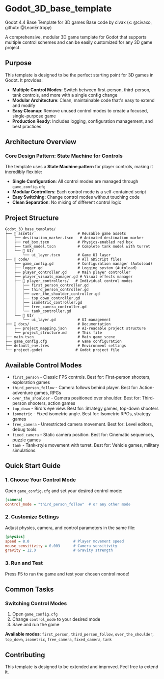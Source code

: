 # Godot_3D_base_template
Godot 4.4 Base Template for 3D games
Base code by civax (x: @civaxo, github: @LeanEntropy)

A comprehensive, modular 3D game template for Godot that supports multiple control schemes and can be easily customized for any 3D game project.


## Purpose

This template is designed to be the perfect starting point for 3D games in Godot. It provides:

- **Multiple Control Modes**: Switch between first-person, third-person, tank controls, and more with a single config change
- **Modular Architecture**: Clean, maintainable code that's easy to extend and modify
- **Easy Cleanup**: Remove unused control modes to create a focused, single-purpose game
- **Production Ready**: Includes logging, configuration management, and best practices

## Architecture Overview

### Core Design Pattern: State Machine for Controls

The template uses a **State Machine pattern** for player controls, making it incredibly flexible:

- **Single Configuration**: All control modes are managed through `game_config.cfg`
- **Modular Controllers**: Each control mode is a self-contained script
- **Easy Switching**: Change control modes without touching code
- **Clean Separation**: No mixing of different control logic

## Project Structure

```
Godot_3D_base_template/
├── 📁 assets/                    # Reusable game assets
│   ├── destination_marker.tscn   # Animated destination marker
│   ├── red_box.tscn             # Physics-enabled red box
│   ├── tank_model.tscn          # Complete tank model with turret
│   └── 📁 UI/
│       └── ui_layer.tscn        # Game UI layer
├── 📁 code/                      # All GDScript files
│   ├── game_config.gd           # Configuration manager (Autoload)
│   ├── logger.gd                # Logging system (Autoload)
│   ├── player_controller.gd     # Main player controller
│   ├── player_visuals_manager.gd # Visual effects manager
│   ├── 📁 player_controllers/   # Individual control modes
│   │   ├── first_person_controller.gd
│   │   ├── third_person_controller.gd
│   │   ├── over_the_shoulder_controller.gd
│   │   ├── top_down_controller.gd
│   │   ├── isometric_controller.gd
│   │   ├── free_camera_controller.gd
│   │   └── tank_controller.gd
│   └── 📁 UI/
│       └── ui_layer.gd          # UI management
├── 📁 docs/                      # Documentation
│   ├── project_mapping.json     # AI-readable project structure
│   └── project_structure.md     # This file
├── main.tscn                    # Main game scene
├── game_config.cfg              # Game configuration
├── default_env.tres             # Environment settings
└── project.godot               # Godot project file
```

## Available Control Modes

- `first_person` - Classic FPS controls. Best for: First-person shooters, exploration games
- `third_person_follow` - Camera follows behind player. Best for: Action-adventure games, RPGs
- `over_the_shoulder` - Camera positioned over shoulder. Best for: Third-person shooters, action games
- `top_down` - Bird's eye view. Best for: Strategy games, top-down shooters
- `isometric` - Fixed isometric angle. Best for: Isometric RPGs, strategy games
- `free_camera` - Unrestricted camera movement. Best for: Level editors, debug tools
- `fixed_camera` - Static camera position. Best for: Cinematic sequences, puzzle games
- `tank` - Tank-style movement with turret. Best for: Vehicle games, military simulations

## Quick Start Guide

### 1. Choose Your Control Mode

Open `game_config.cfg` and set your desired control mode:

```ini
[camera]
control_mode = "third_person_follow"  # or any other mode
```

### 2. Customize Settings

Adjust physics, camera, and control parameters in the same file:

```ini
[physics]
speed = 8.0                    # Player movement speed
mouse_sensitivity = 0.003      # Camera sensitivity
gravity = 12.0                 # Gravity strength
```

### 3. Run and Test

Press F5 to run the game and test your chosen control mode!

## Common Tasks

### Switching Control Modes

1. Open `game_config.cfg`
2. Change `control_mode` to your desired mode
3. Save and run the game

**Available modes**: `first_person`, `third_person_follow`, `over_the_shoulder`, `top_down`, `isometric`, `free_camera`, `fixed_camera`, `tank`


## Contributing

This template is designed to be extended and improved. Feel free to extend it.
